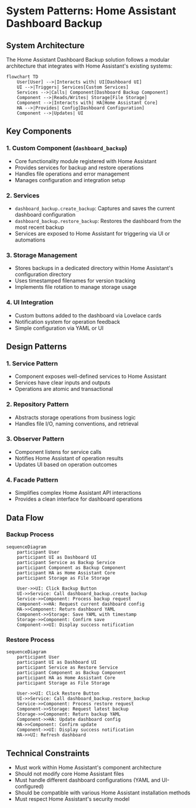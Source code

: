 # System Patterns: Home Assistant Dashboard Backup

## System Architecture
The Home Assistant Dashboard Backup solution follows a modular architecture that integrates with Home Assistant's existing systems:

```mermaid
flowchart TD
    User[User] -->|Interacts with| UI[Dashboard UI]
    UI -->|Triggers| Services[Custom Services]
    Services -->|Calls| Component[Dashboard Backup Component]
    Component -->|Reads/Writes| Storage[File Storage]
    Component -->|Interacts with| HA[Home Assistant Core]
    HA -->|Provides| Config[Dashboard Configuration]
    Component -->|Updates| UI
```

## Key Components

### 1. Custom Component (`dashboard_backup`)
- Core functionality module registered with Home Assistant
- Provides services for backup and restore operations
- Handles file operations and error management
- Manages configuration and integration setup

### 2. Services
- `dashboard_backup.create_backup`: Captures and saves the current dashboard configuration
- `dashboard_backup.restore_backup`: Restores the dashboard from the most recent backup
- Services are exposed to Home Assistant for triggering via UI or automations

### 3. Storage Management
- Stores backups in a dedicated directory within Home Assistant's configuration directory
- Uses timestamped filenames for version tracking
- Implements file rotation to manage storage usage

### 4. UI Integration
- Custom buttons added to the dashboard via Lovelace cards
- Notification system for operation feedback
- Simple configuration via YAML or UI

## Design Patterns

### 1. Service Pattern
- Component exposes well-defined services to Home Assistant
- Services have clear inputs and outputs
- Operations are atomic and transactional

### 2. Repository Pattern
- Abstracts storage operations from business logic
- Handles file I/O, naming conventions, and retrieval

### 3. Observer Pattern
- Component listens for service calls
- Notifies Home Assistant of operation results
- Updates UI based on operation outcomes

### 4. Facade Pattern
- Simplifies complex Home Assistant API interactions
- Provides a clean interface for dashboard operations

## Data Flow

### Backup Process
```mermaid
sequenceDiagram
    participant User
    participant UI as Dashboard UI
    participant Service as Backup Service
    participant Component as Backup Component
    participant HA as Home Assistant Core
    participant Storage as File Storage
    
    User->>UI: Click Backup Button
    UI->>Service: Call dashboard_backup.create_backup
    Service->>Component: Process backup request
    Component->>HA: Request current dashboard config
    HA->>Component: Return dashboard YAML
    Component->>Storage: Save YAML with timestamp
    Storage->>Component: Confirm save
    Component->>UI: Display success notification
```

### Restore Process
```mermaid
sequenceDiagram
    participant User
    participant UI as Dashboard UI
    participant Service as Restore Service
    participant Component as Backup Component
    participant HA as Home Assistant Core
    participant Storage as File Storage
    
    User->>UI: Click Restore Button
    UI->>Service: Call dashboard_backup.restore_backup
    Service->>Component: Process restore request
    Component->>Storage: Request latest backup
    Storage->>Component: Return backup YAML
    Component->>HA: Update dashboard config
    HA->>Component: Confirm update
    Component->>UI: Display success notification
    HA->>UI: Refresh dashboard
```

## Technical Constraints
- Must work within Home Assistant's component architecture
- Should not modify core Home Assistant files
- Must handle different dashboard configurations (YAML and UI-configured)
- Should be compatible with various Home Assistant installation methods
- Must respect Home Assistant's security model
